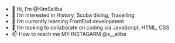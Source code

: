 - 👋 Hi, I’m @KimSaliba
- 👀 I’m interested in History, Scuba diving, Travelling
- 🌱 I’m currently learning FrontEnd development
- 💞️ I’m looking to collaborate on coding via JavaScript, HTML, CSS
- 📫 How to reach me MY INSTAGARM @s__aliba

<!---
KimSaliba/KimSaliba is a ✨ special ✨ repository because its `README.md` (this file) appears on your GitHub profile.
You can click the Preview link to take a look at your changes.
--->
